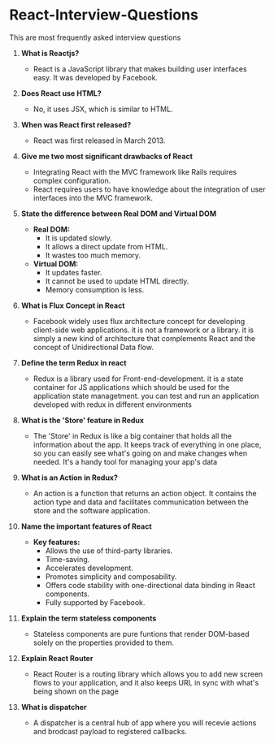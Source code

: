# React-Interview-Questions
This are most frequently asked interview questions

1. **What is Reactjs?**
   - React is a JavaScript library that makes building user interfaces easy. It was developed by Facebook.

2. **Does React use HTML?**
   - No, it uses JSX, which is similar to HTML.

3. **When was React first released?**
   - React was first released in March 2013.

4. **Give me two most significant drawbacks of React**
   - Integrating React with the MVC framework like Rails requires complex configuration.
   - React requires users to have knowledge about the integration of user interfaces into the MVC framework.

5. **State the difference between Real DOM and Virtual DOM**
   - **Real DOM:**
     - It is updated slowly.
     - It allows a direct update from HTML.
     - It wastes too much memory.
   - **Virtual DOM:**
     - It updates faster.
     - It cannot be used to update HTML directly.
     - Memory consumption is less.

6. **What is Flux Concept in React**
   - Facebook widely uses flux architecture concept for developing client-side web applications. it is not a framework or a library. it is simply a new kind of architecture that complements React and the concept of Unidirectional Data flow.

7. **Define the term Redux in react**
   - Redux is a library used for  Front-end-development. it is a state container for JS applications which should be used for the application state managetment. you can test and run an application developed with redux in different environments
  
8. **What is the 'Store' feature in Redux**
   - The 'Store' in Redux is like a big container that holds all the information about the app. It keeps track of everything in one place, so you can easily see what's going on and make changes when needed. It's a handy tool for managing your app's data

9. **What is an Action in Redux?**
   - An action is a function that returns an action object. It contains the action type and data and facilitates communication between the store and the software application.

10. **Name the important features of React**
      - **Key features:**
        - Allows the use of third-party libraries.
        - Time-saving.
        - Accelerates development.
        - Promotes simplicity and composability.
        - Offers code stability with one-directional data binding in React components.
        - Fully supported by Facebook.

11. **Explain the term stateless components**
       - Stateless components are pure funtions that render DOM-based solely on the properties provided to them.

12. **Explain  React Router**
       - React Router is a routing library which allows you to add new screen flows to your application, and it also keeps URL in sync with what's being shown on the page
   
13. **What is dispatcher**
       - A dispatcher is a central hub of app where you will recevie actions and brodcast payload to registered callbacks.









